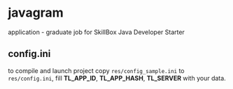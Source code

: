 # javagram
application - graduate job for SkillBox Java Developer Starter


## config.ini

to compile and launch project copy `res/config_sample.ini` to `res/config.ini`, fill **TL_APP_ID**, **TL_APP_HASH**, **TL_SERVER** with your data.
